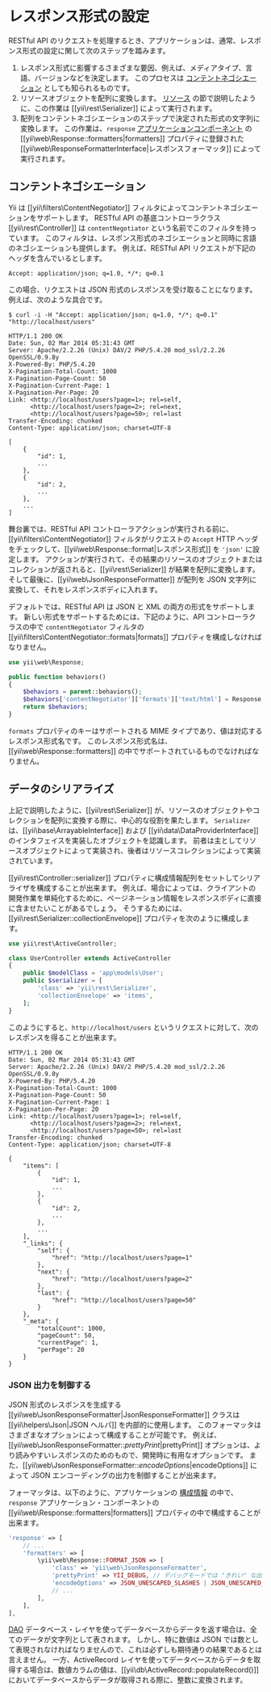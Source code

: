 レスポンス形式の設定
====================

RESTful API のリクエストを処理するとき、アプリケーションは、通常、レスポンス形式の設定に関して次のステップを踏みます。

1. レスポンス形式に影響するさまざまな要因、例えば、メディアタイプ、言語、バージョンなどを決定します。
   このプロセスは [コンテントネゴシエーション](http://en.wikipedia.org/wiki/Content_negotiation) としても知られるものです。
2. リソースオブジェクトを配列に変換します。
   [リソース](rest-resources.md) の節で説明したように、この作業は [[yii\rest\Serializer]] によって実行されます。
3. 配列をコンテントネゴシエーションのステップで決定された形式の文字列に変換します。
   この作業は、`response` [アプリケーションコンポーネント](structure-application-components.md) の [[yii\web\Response::formatters|formatters]] プロパティに登録された [[yii\web\ResponseFormatterInterface|レスポンスフォーマッタ]] によって実行されます。

## コンテントネゴシエーション <span id="content-negotiation"></span>

Yii は [[yii\filters\ContentNegotiator]] フィルタによってコンテントネゴシエーションをサポートします。
RESTful API の基底コントローラクラス [[yii\rest\Controller]] は `contentNegotiator` という名前でこのフィルタを持っています。
このフィルタは、レスポンス形式のネゴシエーションと同時に言語のネゴシエーションも提供します。
例えば、RESTful API リクエストが下記のヘッダを含んでいるとします。

```
Accept: application/json; q=1.0, */*; q=0.1
```

この場合、リクエストは JSON 形式のレスポンスを受け取ることになります。例えば、次のような具合です。

```
$ curl -i -H "Accept: application/json; q=1.0, */*; q=0.1" "http://localhost/users"

HTTP/1.1 200 OK
Date: Sun, 02 Mar 2014 05:31:43 GMT
Server: Apache/2.2.26 (Unix) DAV/2 PHP/5.4.20 mod_ssl/2.2.26 OpenSSL/0.9.8y
X-Powered-By: PHP/5.4.20
X-Pagination-Total-Count: 1000
X-Pagination-Page-Count: 50
X-Pagination-Current-Page: 1
X-Pagination-Per-Page: 20
Link: <http://localhost/users?page=1>; rel=self,
      <http://localhost/users?page=2>; rel=next,
      <http://localhost/users?page=50>; rel=last
Transfer-Encoding: chunked
Content-Type: application/json; charset=UTF-8

[
    {
        "id": 1,
        ...
    },
    {
        "id": 2,
        ...
    },
    ...
]
```

舞台裏では、RESTful API コントローラアクションが実行される前に、[[yii\filters\ContentNegotiator]] フィルタがリクエストの `Accept` HTTP ヘッダをチェックして、[[yii\web\Response::format|レスポンス形式]] を `'json'` に設定します。
アクションが実行されて、その結果のリソースのオブジェクトまたはコレクションが返されると、[[yii\rest\Serializer]] が結果を配列に変換します。
そして最後に、[[yii\web\JsonResponseFormatter]] が配列を JSON 文字列に変換して、それをレスポンスボディに入れます。

デフォルトでは、RESTful API は JSON と XML の両方の形式をサポートします。
新しい形式をサポートするためには、下記のように、API コントローラクラスの中で `contentNegotiator` フィルタの [[yii\filters\ContentNegotiator::formats|formats]] プロパティを構成しなければなりません。

```php
use yii\web\Response;

public function behaviors()
{
    $behaviors = parent::behaviors();
    $behaviors['contentNegotiator']['formats']['text/html'] = Response::FORMAT_HTML;
    return $behaviors;
}
```

`formats` プロパティのキーはサポートされる MIME タイプであり、値は対応するレスポンス形式名です。
このレスポンス形式名は、[[yii\web\Response::formatters]] の中でサポートされているものでなければなりません。


## データのシリアライズ <span id="data-serializing"></span>

上記で説明したように、[[yii\rest\Serializer]] が、リソースのオブジェクトやコレクションを配列に変換する際に、中心的な役割を果たします。
`Serializer` は、[[yii\base\ArrayableInterface]] および [[yii\data\DataProviderInterface]] のインタフェイスを実装したオブジェクトを認識します。
前者は主としてリソースオブジェクトによって実装され、後者はリソースコレクションによって実装されています。

[[yii\rest\Controller::serializer]] プロパティに構成情報配列をセットしてシリアライザを構成することが出来ます。
例えば、場合によっては、クライアントの開発作業を単純化するために、ページネーション情報をレスポンスボディに直接に含ませたいことがあるでしょう。
そうするためには、[[yii\rest\Serializer::collectionEnvelope]] プロパティを次のように構成します。

```php
use yii\rest\ActiveController;

class UserController extends ActiveController
{
    public $modelClass = 'app\models\User';
    public $serializer = [
        'class' => 'yii\rest\Serializer',
        'collectionEnvelope' => 'items',
    ];
}
```

このようにすると、`http://localhost/users` というリクエストに対して、次のレスポンスを得ることが出来ます。

```
HTTP/1.1 200 OK
Date: Sun, 02 Mar 2014 05:31:43 GMT
Server: Apache/2.2.26 (Unix) DAV/2 PHP/5.4.20 mod_ssl/2.2.26 OpenSSL/0.9.8y
X-Powered-By: PHP/5.4.20
X-Pagination-Total-Count: 1000
X-Pagination-Page-Count: 50
X-Pagination-Current-Page: 1
X-Pagination-Per-Page: 20
Link: <http://localhost/users?page=1>; rel=self,
      <http://localhost/users?page=2>; rel=next,
      <http://localhost/users?page=50>; rel=last
Transfer-Encoding: chunked
Content-Type: application/json; charset=UTF-8

{
    "items": [
        {
            "id": 1,
            ...
        },
        {
            "id": 2,
            ...
        },
        ...
    ],
    "_links": {
        "self": {
            "href": "http://localhost/users?page=1"
        },
        "next": {
            "href": "http://localhost/users?page=2"
        },
        "last": {
            "href": "http://localhost/users?page=50"
        }
    },
    "_meta": {
        "totalCount": 1000,
        "pageCount": 50,
        "currentPage": 1,
        "perPage": 20
    }
}
```

### JSON 出力を制御する

JSON 形式のレスポンスを生成する [[yii\web\JsonResponseFormatter|JsonResponseFormatter]] クラスは [[yii\helpers\Json|JSON ヘルパ]] を内部的に使用します。
このフォーマッタはさまざまなオプションによって構成することが可能です。
例えば、[[yii\web\JsonResponseFormatter::$prettyPrint|$prettyPrint]] オプションは、より読みやすいレスポンスのためのもので、開発時に有用なオプションです。
また、[[yii\web\JsonResponseFormatter::$encodeOptions|$encodeOptions]] によって JSON エンコーディングの出力を制御することが出来ます。

フォーマッタは、以下のように、アプリケーションの [構成情報](concept-configuration.md) の中で、`response` アプリケーション・コンポーネントの [[yii\web\Response::formatters|formatters]] プロパティの中で構成することが出来ます。

```php
'response' => [
    // ...
    'formatters' => [
        \yii\web\Response::FORMAT_JSON => [
            'class' => 'yii\web\JsonResponseFormatter',
            'prettyPrint' => YII_DEBUG, // デバッグモードでは "きれい" な出力を使用
            'encodeOptions' => JSON_UNESCAPED_SLASHES | JSON_UNESCAPED_UNICODE,
            // ...
        ],
    ],
],
```

[DAO](db-dao.md) データベース・レイヤを使ってデータベースからデータを返す場合は、全てのデータが文字列として表されます。
しかし、特に数値は JSON では数として表現されなければなりませんので、これは必ずしも期待通りの結果であるとは言えません。
一方、ActiveRecord レイヤを使ってデータベースからデータを取得する場合は、数値カラムの値は、[[yii\db\ActiveRecord::populateRecord()]] においてデータベースからデータが取得される際に、整数に変換されます。
